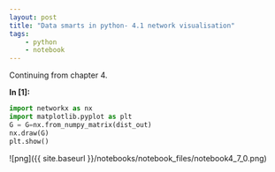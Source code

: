 ```yaml
---
layout: post
title: "Data smarts in python- 4.1 network visualisation"
tags:
    - python
    - notebook
---
```


Continuing from chapter 4.

**In [1]:**

```python
import networkx as nx
import matplotlib.pyplot as plt
G = G=nx.from_numpy_matrix(dist_out)
nx.draw(G)
plt.show()
```


![png]({{ site.baseurl }}/notebooks/notebook_files/notebook4_7_0.png)
